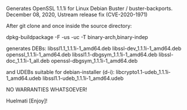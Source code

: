 Generates OpenSSL 1.1.1i for Linux Debian Buster / buster-backports. 
December 08, 2020, Ustream release fix (CVE-2020-1971)
 
After git clone and once inside the source directory:

dpkg-buildpackage -F -us -uc -T binary-arch,binary-indep

generates DEBs:
libssl1.1_1.1.1i-1_amd64.deb
libssl-dev_1.1.1i-1_amd64.deb
openssl_1.1.1i-1_amd64.deb
libssl1.1-dbgsym_1.1.1i-1_amd64.deb
libssl-doc_1.1.1i-1_all.deb
openssl-dbgsym_1.1.1i-1_amd64.deb

and UDEBs suitable for debian-installer (d-i):
libcrypto1.1-udeb_1.1.1i-1_amd64.udeb
libssl1.1-udeb_1.1.1i-1_amd64.udeb

NO WARRANTIES WHATSOEVER!


Huelmati [Enjoy]!

